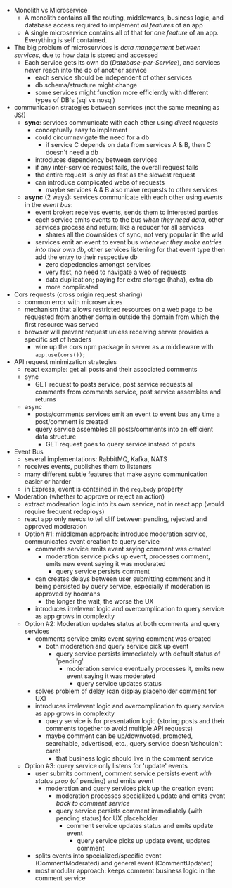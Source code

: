 - Monolith vs Microservice
    - A monolith contains all the routing, middlewares, business logic, and database access required to implement *all features* of an app
    - A single microservice contains all of that for *one feature* of an app. Everything is self contained.
- The big problem of microservices is *data management between services*, due to how data is stored and accessed
    - Each service gets its own db (*Database-per-Service*), and services *never* reach into the db of another service
        - each service should be independent of other services
        - db schema/structure might change
        - some services might function more efficiently with different types of DB's (sql vs nosql)
- communication strategies between services (not the same meaning as JS!)
    - **sync**: services communicate with each other using *direct requests*
        - conceptually easy to implement
        - could circumnavigate the need for a db 
            - if service C depends on data from services A & B, then C doesn't need a db
        - introduces dependency between services
        - if any inter-service request fails, the overall request fails
        - the entire request is only as fast as the slowest request
        - can introduce complicated webs of requests
            - maybe services A & B also make requests to other services
    - **async** (2 ways): services communicate eith each other using *events* in the *event bus*:
        - event broker: receives events, sends them to interested parties
        - each service emits events to the bus *when they need data*, other services process and return; like a reducer for all services
            - shares all the downsides of sync, not very popular in the wild 
        - services emit an event to event bus *whenever they make entries into their own db*, other services listening for that event type then add the entry to their respective db
            - zero depedencies amongst services
            - very fast, no need to navigate a web of requests
            - data duplication; paying for extra storage (haha), extra db
            - more complicated
- Cors requests (cross origin request sharing)
    - common error with microservices 
    - mechanism that allows restricted resources on a web page to be requested from another domain outside the domain from which the first resource was served
    - browser will prevent request unless receiving server provides a specific set of headers 
        - wire up the cors npm package in server as a middleware with `app.use(cors());`
- API request minimization strategies
    - react example: get all posts and their associated comments
    - sync
        - GET request to posts service, post service requests all comments from comments service, post service assembles and returns 
    - async
        - posts/comments services emit an event to event bus any time a post/comment is created
        - query service assembles all posts/comments into an efficient data structure
            - GET request goes to query service instead of posts
- Event Bus
    - several implementations: RabbitMQ, Kafka, NATS
    - receives events, publishes them to listeners
    - many different subtle features that make async communication easier or harder
    - in Express, event is contained in the `req.body` property
- Moderation (whether to approve or reject an action)
    - extract moderation logic into its own service, not in react app (would require frequent redeploys)
    - react app only needs to tell diff between pending, rejected and approved moderation
    - Option #1: middleman approach: introduce moderation service, communicates event creation to query service 
        - comments service emits event saying comment was created
            - moderation service picks up event, processes comment, emits new event saying it was moderated
                - query service persists comment
        - can creates delays between user submitting comment and it being persisted by query service, especially if moderation is approved by hoomans
            - the longer the wait, the worse the UX
        - introduces irrelevent logic and overcomplication to query service as app grows in complexity
    - Option #2: Moderation updates status at both comments and query services
        - comments service emits event saying comment was created
            - both moderation and query service pick up event
                - query service persists immediately with default status of 'pending'
                    - moderation service eventually processes it, emits new event saying it was moderated
                        - query service updates status
        - solves problem of delay (can display placeholder comment for UX)
        - introduces irrelevent logic and overcomplication to query service as app grows in complexity
            - query service is for presentation logic (storing posts and their comments together to avoid multiple API requests)
            - maybe comment can be up/downvoted, promoted, searchable, advertised, etc., query service doesn't/shouldn't care!
                - that business logic should live in the comment service
    - Option #3: query service only listens for 'update' events
        - user submits comment, comment service persists event *with status prop* (of pending) and emits event
            - moderation and query services pick up the creation event
                - moderation processes specialized update and emits event *back to comment service*
                - query service persists comment immediately (with pending status) for UX placeholder
                    - comment service updates status and emits update event
                        - query service picks up update event, updates comment
        - splits events into specialized/specific event (CommentModerated) and general event (CommentUpdated)
        - most modular approach: keeps comment business logic in the comment service